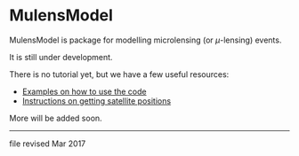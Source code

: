 # MulensModel

MulensModel is package for modelling microlensing (or $\mu$-lensing) events.

It is still under development. 

There is no tutorial yet, but we have a few useful resources:

* [Examples on how to use the code](examples/)
* [Instructions on getting satellite positions](documents/Horizons_manual.md)

More will be added soon.

---

file revised Mar 2017

